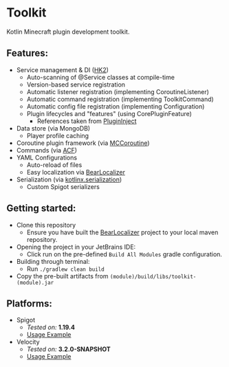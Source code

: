 # Toolkit
Kotlin Minecraft plugin development toolkit.

## Features:
 - Service management & DI ([HK2](https://javaee.github.io/hk2/introduction.html)) 
   - Auto-scanning of @Service classes at compile-time
   - Version-based service registration
   - Automatic listener registration (implementing CoroutineListener)
   - Automatic command registration (implementing ToolkitCommand)
   - Automatic config file registration (implementing Configuration)
   - Plugin lifecycles and "features" (using CorePluginFeature)
     - References taken from [PluginInject](https://github.com/natemort/PluginInject)
 - Data store (via MongoDB)
   - Player profile caching
 - Coroutine plugin framework (via [MCCoroutine](https://github.com/Shynixn/MCCoroutine))
 - Commands (via [ACF](https://github.com/aikar/commands))
 - YAML Configurations
   - Auto-reload of files
   - Easy localization via [BearLocalizer](https://github.com/GrowlyX/bearlocalizer)
 - Serialization (via [kotlinx.serialization](https://github.com/Kotlin/kotlinx.serialization))
   - Custom Spigot serializers

## Getting started:
 - Clone this repository
   - Ensure you have built the [BearLocalizer](https://github.com/GrowlyX/bearlocalizer) project to your local maven repository.
 - Opening the project in your JetBrains IDE:
   - Click run on the pre-defined `Build All Modules` gradle configuration.
 - Building through terminal:
   - Run `./gradlew clean build`
 - Copy the pre-built artifacts from `(module)/build/libs/toolkit-(module).jar`

## Platforms:
- Spigot
  - _Tested on:_ **1.19.4**
  - [Usage Example](https://github.com/GrowlyX/mcplugins-toolkit/tree/master/spigot/example)
- Velocity
  - _Tested on:_ **3.2.0-SNAPSHOT**
  - [Usage Example](https://github.com/GrowlyX/mcplugins-toolkit/tree/master/velocity/example)

